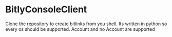 # BitlyConsoleClient
Clone the repository to create bitlinks from you shell. Its written in python so every os should be supported. Account and no Account are supported
